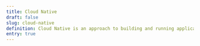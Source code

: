 ```yaml
---
title: Cloud Native
draft: false
slug: cloud-native
definition: Cloud Native is an approach to building and running applications that exploits the advantages of the cloud computing delivery model.
entry: true
---
```

